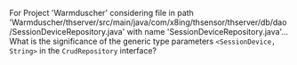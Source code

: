 For Project 'Warmduscher' considering file in path 'Warmduscher/thserver/src/main/java/com/x8ing/thsensor/thserver/db/dao/SessionDeviceRepository.java' with name 'SessionDeviceRepository.java'... 
What is the significance of the generic type parameters `<SessionDevice, String>` in the `CrudRepository` interface?